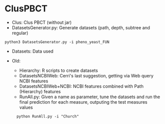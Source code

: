 # ClusPBCT

- Clus: Clus PBCT (without jar)
- DatasetsGenerator.py: Generate datasets (path, depth, subtree and regular)
```
python3 DatasetsGenerator.py -i pheno_yeast_FUN
```
- Datasets: Data used


- Old: 
  - Hierarchy: R scripts to create datasets
  - DatasetsNCBIWeb: Cerri's last suggestion, getting via Web query NCBI features
  - DatasetsNCBIWeb+NCBI: NCBI features combined with Path (Hierarchy) features
  - RunAll.py: Given a name as parameter, tune the datasets and run the final prediction for each measure, outputing the test measures values
  ```
    python RunAll.py -i "Church"
  ```
